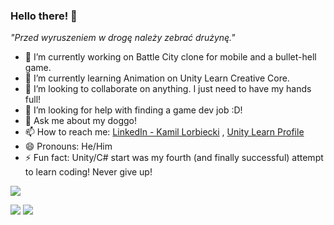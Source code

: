 ### Hello there! 👋

*"Przed wyruszeniem w drogę należy zebrać drużynę."* 


- 🔭 I’m currently working on Battle City clone for mobile and a bullet-hell game.
- 🌱 I’m currently learning Animation on Unity Learn Creative Core.
- 👯 I’m looking to collaborate on anything. I just need to have my hands full! 
- 🤔 I’m looking for help with finding a game dev job :D! 
- 💬 Ask me about my doggo!
- 📫 How to reach me: [LinkedIn - Kamil Lorbiecki](https://www.linkedin.com/in/kamil-lorbiecki/) , [Unity Learn Profile](https://learn.unity.com/u/5fddd11aedbc2a1a17345fac) 
- 😄 Pronouns: He/Him
- ⚡ Fun fact: Unity/C# start was my fourth (and finally successful) attempt to learn coding! Never give up! 



<img src = "https://github-readme-stats.vercel.app/api?username=Minal06&&show_icons=true&title_color=ffffff&icon_color=bb2acf&text_color=daf7dc&bg_color=0d1117">

[<img src = "https://user-images.githubusercontent.com/94176489/177837760-ac052670-ab8c-4a54-94aa-a6570256c480.png">](https://learn.unity.com/u/5fddd11aedbc2a1a17345fac)  [<img src = "https://user-images.githubusercontent.com/94176489/177837868-478342f6-d8b9-4d85-a2aa-9e543d1036f6.png">](https://learn.unity.com/u/5fddd11aedbc2a1a17345fac)
